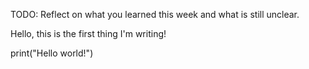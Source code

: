 TODO: Reflect on what you learned this week and what is still unclear.

Hello, this is the first thing I'm writing!

print("Hello world!")

